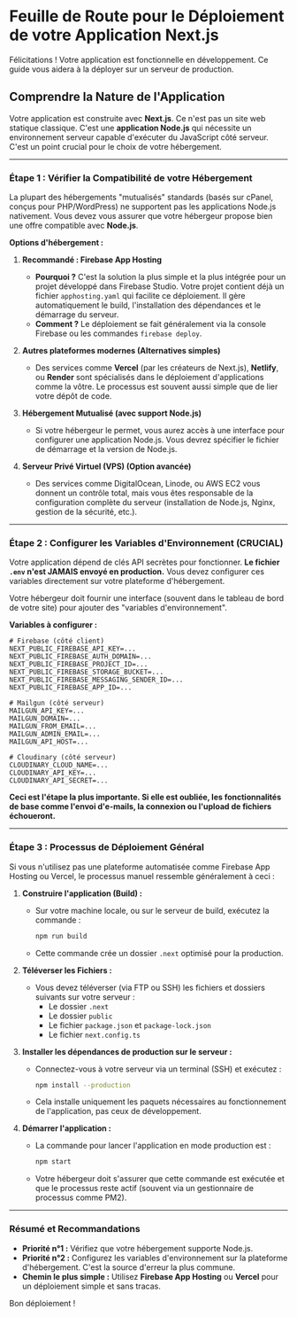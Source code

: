 
# Feuille de Route pour le Déploiement de votre Application Next.js

Félicitations ! Votre application est fonctionnelle en développement. Ce guide vous aidera à la déployer sur un serveur de production.

## Comprendre la Nature de l'Application

Votre application est construite avec **Next.js**. Ce n'est pas un site web statique classique. C'est une **application Node.js** qui nécessite un environnement serveur capable d'exécuter du JavaScript côté serveur. C'est un point crucial pour le choix de votre hébergement.

---

### Étape 1 : Vérifier la Compatibilité de votre Hébergement

La plupart des hébergements "mutualisés" standards (basés sur cPanel, conçus pour PHP/WordPress) ne supportent pas les applications Node.js nativement. Vous devez vous assurer que votre hébergeur propose bien une offre compatible avec **Node.js**.

**Options d'hébergement :**

1.  **Recommandé : Firebase App Hosting**
    *   **Pourquoi ?** C'est la solution la plus simple et la plus intégrée pour un projet développé dans Firebase Studio. Votre projet contient déjà un fichier `apphosting.yaml` qui facilite ce déploiement. Il gère automatiquement le build, l'installation des dépendances et le démarrage du serveur.
    *   **Comment ?** Le déploiement se fait généralement via la console Firebase ou les commandes `firebase deploy`.

2.  **Autres plateformes modernes (Alternatives simples)**
    *   Des services comme **Vercel** (par les créateurs de Next.js), **Netlify**, ou **Render** sont spécialisés dans le déploiement d'applications comme la vôtre. Le processus est souvent aussi simple que de lier votre dépôt de code.

3.  **Hébergement Mutualisé (avec support Node.js)**
    *   Si votre hébergeur le permet, vous aurez accès à une interface pour configurer une application Node.js. Vous devrez spécifier le fichier de démarrage et la version de Node.js.

4.  **Serveur Privé Virtuel (VPS) (Option avancée)**
    *   Des services comme DigitalOcean, Linode, ou AWS EC2 vous donnent un contrôle total, mais vous êtes responsable de la configuration complète du serveur (installation de Node.js, Nginx, gestion de la sécurité, etc.).

---

### Étape 2 : Configurer les Variables d'Environnement (CRUCIAL)

Votre application dépend de clés API secrètes pour fonctionner. **Le fichier `.env` n'est JAMAIS envoyé en production.** Vous devez configurer ces variables directement sur votre plateforme d'hébergement.

Votre hébergeur doit fournir une interface (souvent dans le tableau de bord de votre site) pour ajouter des "variables d'environnement".

**Variables à configurer :**

```
# Firebase (côté client)
NEXT_PUBLIC_FIREBASE_API_KEY=...
NEXT_PUBLIC_FIREBASE_AUTH_DOMAIN=...
NEXT_PUBLIC_FIREBASE_PROJECT_ID=...
NEXT_PUBLIC_FIREBASE_STORAGE_BUCKET=...
NEXT_PUBLIC_FIREBASE_MESSAGING_SENDER_ID=...
NEXT_PUBLIC_FIREBASE_APP_ID=...

# Mailgun (côté serveur)
MAILGUN_API_KEY=...
MAILGUN_DOMAIN=...
MAILGUN_FROM_EMAIL=...
MAILGUN_ADMIN_EMAIL=...
MAILGUN_API_HOST=...

# Cloudinary (côté serveur)
CLOUDINARY_CLOUD_NAME=...
CLOUDINARY_API_KEY=...
CLOUDINARY_API_SECRET=...
```

**Ceci est l'étape la plus importante. Si elle est oubliée, les fonctionnalités de base comme l'envoi d'e-mails, la connexion ou l'upload de fichiers échoueront.**

---

### Étape 3 : Processus de Déploiement Général

Si vous n'utilisez pas une plateforme automatisée comme Firebase App Hosting ou Vercel, le processus manuel ressemble généralement à ceci :

1.  **Construire l'application (Build) :**
    *   Sur votre machine locale, ou sur le serveur de build, exécutez la commande :
        ```bash
        npm run build
        ```
    *   Cette commande crée un dossier `.next` optimisé pour la production.

2.  **Téléverser les Fichiers :**
    *   Vous devez téléverser (via FTP ou SSH) les fichiers et dossiers suivants sur votre serveur :
        *   Le dossier `.next`
        *   Le dossier `public`
        *   Le fichier `package.json` et `package-lock.json`
        *   Le fichier `next.config.ts`

3.  **Installer les dépendances de production sur le serveur :**
    *   Connectez-vous à votre serveur via un terminal (SSH) et exécutez :
        ```bash
        npm install --production
        ```
    *   Cela installe uniquement les paquets nécessaires au fonctionnement de l'application, pas ceux de développement.

4.  **Démarrer l'application :**
    *   La commande pour lancer l'application en mode production est :
        ```bash
        npm start
        ```
    *   Votre hébergeur doit s'assurer que cette commande est exécutée et que le processus reste actif (souvent via un gestionnaire de processus comme PM2).

---

### Résumé et Recommandations

-   **Priorité n°1 :** Vérifiez que votre hébergement supporte Node.js.
-   **Priorité n°2 :** Configurez les variables d'environnement sur la plateforme d'hébergement. C'est la source d'erreur la plus commune.
-   **Chemin le plus simple :** Utilisez **Firebase App Hosting** ou **Vercel** pour un déploiement simple et sans tracas.

Bon déploiement !
